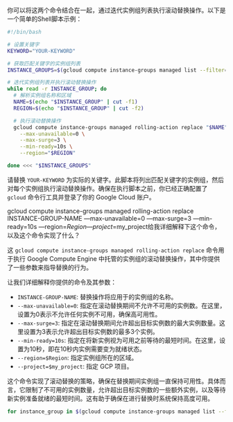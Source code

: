 你可以将这两个命令结合在一起，通过迭代实例组列表执行滚动替换操作。以下是一个简单的Shell脚本示例：

```bash
#!/bin/bash

# 设置关键字
KEYWORD="YOUR-KEYWORD"

# 获取匹配关键字的实例组列表
INSTANCE_GROUPS=$(gcloud compute instance-groups managed list --filter="name~$KEYWORD" --format="value(name, region)")

# 迭代实例组列表并执行滚动替换操作
while read -r INSTANCE_GROUP; do
  # 解析实例组名称和区域
  NAME=$(echo "$INSTANCE_GROUP" | cut -f1)
  REGION=$(echo "$INSTANCE_GROUP" | cut -f2)

  # 执行滚动替换操作
  gcloud compute instance-groups managed rolling-action replace "$NAME" \
    --max-unavailable=0 \
    --max-surge=3 \
    --min-ready=10s \
    --region="$REGION"

done <<< "$INSTANCE_GROUPS"
```

请替换 `YOUR-KEYWORD` 为实际的关键字。此脚本将列出匹配关键字的实例组，然后对每个实例组执行滚动替换操作。确保在执行脚本之前，你已经正确配置了 `gcloud` 命令行工具并登录了你的 Google Cloud 账户。


gcloud compute instance-groups managed rolling-action replace INSTANCE-GROUP-NAME —max-unavailable=0 —max-surge=3 —min-ready=10s —region=$Region —project=$my_project给我详细解释下这个命令，以及这个命令实现了什么？



这 `gcloud compute instance-groups managed rolling-action replace` 命令用于执行 Google Compute Engine 中托管的实例组的滚动替换操作，其中你提供了一些参数来指导替换的行为。

让我们详细解释你提供的命令及其参数：

- `INSTANCE-GROUP-NAME`: 替换操作将应用于的实例组的名称。
- `--max-unavailable=0`: 指定在滚动替换期间不允许不可用的实例数。在这里，设置为0表示不允许任何实例不可用，确保高可用性。
- `--max-surge=3`: 指定在滚动替换期间允许超出目标实例数的最大实例数量。这里设置为3表示允许超出目标实例数的最多3个实例。
- `--min-ready=10s`: 指定在将新实例视为可用之前等待的最短时间。在这里，设置为10秒，即在10秒内实例需要变为就绪状态。
- `--region=$Region`: 指定实例组所在的区域。
- `--project=$my_project`: 指定 GCP 项目。

这个命令实现了滚动替换的策略，确保在替换期间实例组一直保持可用性。具体而言，它限制了不可用的实例数量，允许超出目标实例数的一些额外实例，以及等待新实例准备就绪的最短时间。这有助于确保在进行替换时系统保持高度可用。
```bash
for instance_group in $(gcloud compute instance-groups managed list --filter="name~YOUR-KEYWORD" --format="value(name, LOCATION)"); do name=$(echo $instance_group | cut -d ' ' -f1); location=$(echo $instance_group | cut -d ' ' -f2); gcloud compute instance-groups managed rolling-action replace $name --max-unavailable=0 --max-surge=3 --min-ready=10s --region=$location; done
```
